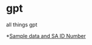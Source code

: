 # gpt
all things gpt

*[Sample data and SA ID Number](https://github.com/jonatay/gpt/blob/main/chats/sample-data-sa-id.md)

